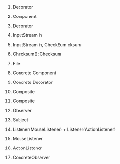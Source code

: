 1. Decorator
2. Component
3. Decorator
4. InputStream in
5. InputStream in, CheckSum cksum
6. Checksum(): Checksum
7. File
8. Concrete Component
9. Concrete Decorator

10. Composite
11. Composite
12. Observer
13. Subject
14.  Listener(MouseListener) + Listener(ActionListener)
17. MouseListener
18. ActionListener
19. ConcreteObserver
